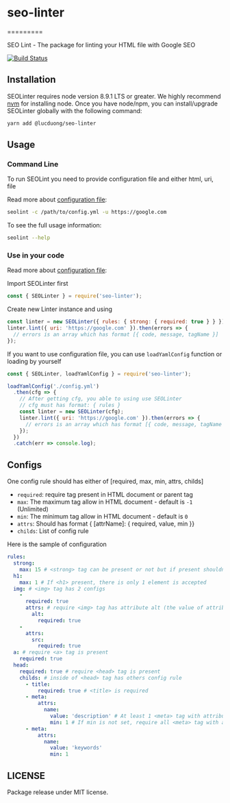 # seo-linter

=========

SEO Lint - The package for linting your HTML file with Google SEO

[![Build Status](https://travis-ci.org/lucduong/seo-linter.svg?branch=master)](https://travis-ci.org/lucduong/seo-linter)

## Installation

SEOLinter requires node version 8.9.1 LTS or greater. We highly recommend [nvm](https://github.com/creationix/nvm) for installing node.
Once you have node/npm, you can install/upgrade SEOLinter globally with the following command:

```bash
yarn add @lucduong/seo-linter
```

## Usage

### Command Line

To run SEOLint you need to provide configuration file and either html, uri, file

Read more about [configuration file](https://github.com/lucduong/seo-linter/#configs):

```bash
seolint -c /path/to/config.yml -u https://google.com
```

To see the full usage information:

```bash
seolint --help
```

### Use in your code

Read more about [configuration file](https://github.com/lucduong/seo-linter/#configs):

Import SEOLinter first

```js
const { SEOLinter } = require('seo-linter');
```

Create new Linter instance and using

```js
const linter = new SEOLinter({ rules: { strong: { required: true } } });
linter.lint({ uri: 'https://google.com' }).then(errors => {
  // errors is an array which has format [{ code, message, tagName }]
});
```

If you want to use configuration file, you can use `loadYamlConfig` function or loading by yourself

```js
const { SEOLinter, loadYamlConfig } = require('seo-linter');

loadYamlConfig('./config.yml')
  .then(cfg => {
    // After getting cfg, you able to using use SEOLinter
    // cfg must has format: { rules }
    const linter = new SEOLinter(cfg);
    linter.lint({ uri: 'https://google.com' }).then(errors => {
      // errors is an array which has format [{ code, message, tagName }]
    });
  })
  .catch(err => console.log);
```

## Configs

One config rule should has either of [required, max, min, attrs, childs]

* `required`: require tag present in HTML document or parent tag
* `max`: The maximum tag allow in HTML document - default is `-1` (Unlimited)
* `min`: The minimum tag allow in HTML document - default is `0`
* `attrs`: Should has format { [attrName]: { required, value, min }}
* `childs`: List of config rule

Here is the sample of configuration

```yaml
rules:
  strong:
    max: 15 # <strong> tag can be present or not but if present shouldn't greater than 15 elements
  h1:
    max: 1 # If <h1> present, there is only 1 element is accepted
  img: # <img> tag has 2 configs
    -
      required: true
      attrs: # require <img> tag has attribute alt (the value of attribute can be any)
        alt:
          required: true
    -
      attrs:
        src:
          required: true
  a: # require <a> tag is present
    required: true
  head:
    required: true # require <head> tag is present
    childs: # inside of <head> tag has others config rule
      - title:
          required: true # <title> is required
      - meta:
          attrs:
            name:
              value: 'description' # At least 1 <meta> tag with attribute 'description' must be present
              min: 1 # If min is not set, require all <meta> tag with attribute 'description' present
      - meta:
          attrs:
            name:
              value: 'keywords'
              min: 1
```

## LICENSE

Package release under MIT license.
